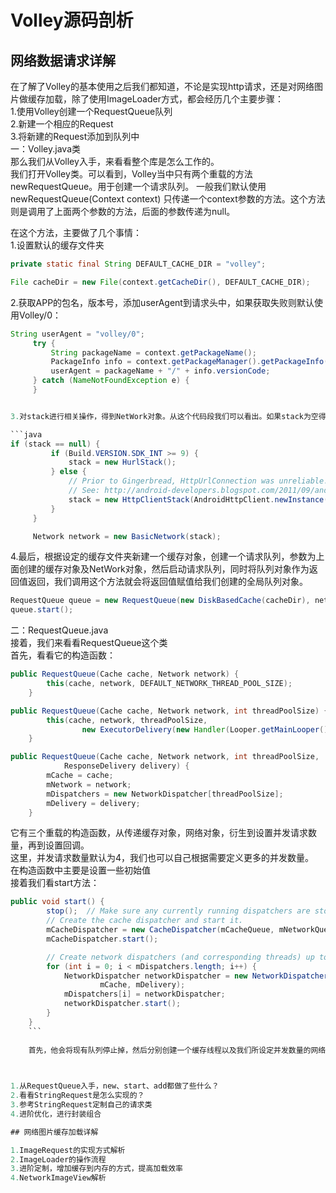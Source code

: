 # Volley源码剖析

## 网络数据请求详解
在了解了Volley的基本使用之后我们都知道，不论是实现http请求，还是对网络图片做缓存加载，除了使用ImageLoader方式，都会经历几个主要步骤：  
1.使用Volley创建一个RequestQueue队列     
2.新建一个相应的Request    
3.将新建的Request添加到队列中   
一：Volley.java类   
那么我们从Volley入手，来看看整个库是怎么工作的。   
我们打开Volley类。可以看到，Volley当中只有两个重载的方法newRequestQueue。用于创建一个请求队列。
一般我们默认使用newRequestQueue(Context context) 只传递一个context参数的方法。这个方法则是调用了上面两个参数的方法，后面的参数传递为null。   

在这个方法，主要做了几个事情：   
   1.设置默认的缓存文件夹
   ```java   
   private static final String DEFAULT_CACHE_DIR = "volley";
   
   File cacheDir = new File(context.getCacheDir(), DEFAULT_CACHE_DIR);
   ```
   
   2.获取APP的包名，版本号，添加userAgent到请求头中，如果获取失败则默认使用Volley/0：
   ```java    
   String userAgent = "volley/0";
        try {
            String packageName = context.getPackageName();
            PackageInfo info = context.getPackageManager().getPackageInfo(packageName, 0);
            userAgent = packageName + "/" + info.versionCode;
        } catch (NameNotFoundException e) {
        }


   3.对stack进行相关操作，得到NetWork对象。从这个代码段我们可以看出。如果stack为空得话volley会根据系统版本，选择对应的方式来创建。在2.3以前得版本，使用HttpClient来实现请求，在2.3及之后的版本则都是使用HttpUrlConnection来实现，具体实现思路大家可以回顾一下极客学院关于HttpClient和HttpUrlConnection的视频，查看HurlStack和HttpClientStack的源码来了解一下，这里就不再详细讲解。如果我们传递了自己自定义的stack 那么就直接使用。因此，如果你想要个性化自己来实现stack，就可以直接调用这个方法,自己新建一个Stack对象传递进来就可以。   
   
   ```java    
if (stack == null) {
            if (Build.VERSION.SDK_INT >= 9) {
                stack = new HurlStack();
            } else {
                // Prior to Gingerbread, HttpUrlConnection was unreliable.
                // See: http://android-developers.blogspot.com/2011/09/androids-http-clients.html
                stack = new HttpClientStack(AndroidHttpClient.newInstance(userAgent));
            }
        }

        Network network = new BasicNetwork(stack);
```

  4.最后，根据设定的缓存文件夹新建一个缓存对象，创建一个请求队列，参数为上面创建的缓存对象及NetWork对象，然后启动请求队列，同时将队列对象作为返回值返回，我们调用这个方法就会将返回值赋值给我们创建的全局队列对象。   
  
  ```java    
  RequestQueue queue = new RequestQueue(new DiskBasedCache(cacheDir), network);
  queue.start();
```

二：RequestQueue.java   
接着，我们来看看RequestQueue这个类   
首先，看看它的构造函数：   

```java     
public RequestQueue(Cache cache, Network network) {
        this(cache, network, DEFAULT_NETWORK_THREAD_POOL_SIZE);
    }
```


```java     
public RequestQueue(Cache cache, Network network, int threadPoolSize) {
        this(cache, network, threadPoolSize,
                new ExecutorDelivery(new Handler(Looper.getMainLooper())));
    }
```

```java     
public RequestQueue(Cache cache, Network network, int threadPoolSize,
            ResponseDelivery delivery) {
        mCache = cache;
        mNetwork = network;
        mDispatchers = new NetworkDispatcher[threadPoolSize];
        mDelivery = delivery;
    }
```
它有三个重载的构造函数，从传递缓存对象，网络对象，衍生到设置并发请求数量，再到设置回调。   
这里，并发请求数量默认为4，我们也可以自己根据需要定义更多的并发数量。   
在构造函数中主要是设置一些初始值   
接着我们看start方法：   

```java     
public void start() {
        stop();  // Make sure any currently running dispatchers are stopped.
        // Create the cache dispatcher and start it.
        mCacheDispatcher = new CacheDispatcher(mCacheQueue, mNetworkQueue, mCache, mDelivery);
        mCacheDispatcher.start();

        // Create network dispatchers (and corresponding threads) up to the pool size.
        for (int i = 0; i < mDispatchers.length; i++) {
            NetworkDispatcher networkDispatcher = new NetworkDispatcher(mNetworkQueue, mNetwork,
                    mCache, mDelivery);
            mDispatchers[i] = networkDispatcher;
            networkDispatcher.start();
        }
    }
    ```
    
    首先，他会将现有队列停止掉，然后分别创建一个缓存线程以及我们所设定并发数量的网络线程。并且将他们启动。
    


1.从RequestQueue入手，new、start、add都做了些什么？   
2.看看StringRequest是怎么实现的？   
3.参考StringRequest定制自己的请求类  
4.进阶优化，进行封装组合  

## 网络图片缓存加载详解

1.ImageRequest的实现方式解析
2.ImageLoader的操作流程
3.进阶定制，增加缓存到内存的方式，提高加载效率
4.NetworkImageView解析